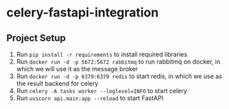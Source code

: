 # celery-fastapi-integration

## Project Setup
1. Run `pip install -r requirements` to install required libraries
2. Run `docker run -d -p 5672:5672 rabbitmq` to run rabbitmq on docker, in which we will use it as the message broker
3. Run `docker run -d -p 6379:6379 redis` to start redis, in which we use as the result backend for celery
3. Run `celery -A tasks worker --loglevel=INFO` to start celery
4. Run `uvicorn api.main:app --reload` to start FastAPI